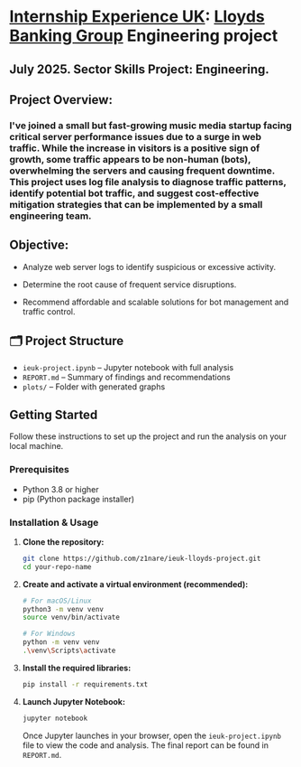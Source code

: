 # [Internship Experience UK](https://www.brightnetwork.co.uk/internship-experience-uk/): [Lloyds Banking Group](https://www.lloydsbankinggroup.com/) Engineering project
## July 2025. Sector Skills Project: Engineering.

## Project Overview:
### I've joined a small but fast-growing music media startup facing critical server performance issues due to a surge in web traffic. While the increase in visitors is a positive sign of growth, some traffic appears to be non-human (bots), overwhelming the servers and causing frequent downtime. This project uses log file analysis to diagnose traffic patterns, identify potential bot traffic, and suggest cost-effective mitigation strategies that can be implemented by a small engineering team.

## Objective:
* Analyze web server logs to identify suspicious or excessive activity.

* Determine the root cause of frequent service disruptions.

* Recommend affordable and scalable solutions for bot management and traffic control.
  
## 🗂 Project Structure

- `ieuk-project.ipynb` – Jupyter notebook with full analysis
- `REPORT.md` – Summary of findings and recommendations
- `plots/` – Folder with generated graphs
  
## Getting Started

Follow these instructions to set up the project and run the analysis on your local machine.

### Prerequisites
* Python 3.8 or higher
* pip (Python package installer)

### Installation & Usage

1.  **Clone the repository:**
    ```sh
    git clone https://github.com/z1nare/ieuk-lloyds-project.git
    cd your-repo-name
    ```

2.  **Create and activate a virtual environment (recommended):**
    ```sh
    # For macOS/Linux
    python3 -m venv venv
    source venv/bin/activate

    # For Windows
    python -m venv venv
    .\venv\Scripts\activate
    ```

3.  **Install the required libraries:**
    ```sh
    pip install -r requirements.txt
    ```

4.  **Launch Jupyter Notebook:**
    ```sh
    jupyter notebook
    ```
    Once Jupyter launches in your browser, open the `ieuk-project.ipynb` file to view the code and analysis. The final report can be found in `REPORT.md`.
